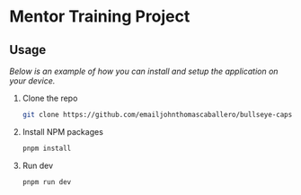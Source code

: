 <h1 id="readme-top">Mentor Training Project</h1>
<h2 id="usage">Usage</h2>

_Below is an example of how you can install and setup the application on your device._

1. Clone the repo
   ```sh
   git clone https://github.com/emailjohnthomascaballero/bullseye-capstone.git
   ```
2. Install NPM packages
   ```sh
   pnpm install
   ```
3. Run dev
   ```sh
   pnpm run dev
   ```
   